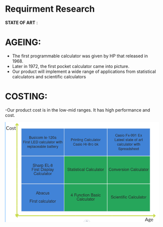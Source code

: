 # Requirment Research


**STATE OF ART** :

# AGEING:
  - The first programmable calculator was given by HP that released in 1968.
  - Later in 1972, the first pocket calculator came into picture.
  - Our product will implement a wide range of applications from statistical calculators and scientific calculators
# COSTING:  
  -Our product cost is in the low-mid ranges. It has high performance and cost.
    
![4W1H](costandage.png)
